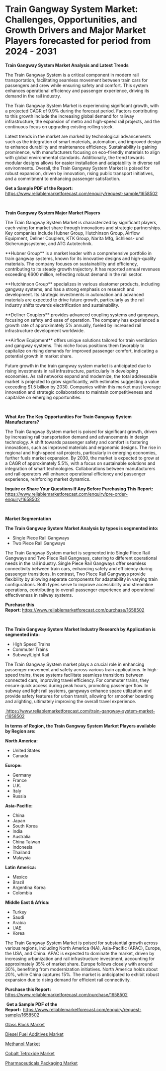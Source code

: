 <p><h1>Train Gangway System Market: Challenges, Opportunities, and Growth Drivers and Major Market Players forecasted for period from 2024 - 2031</h1></p><p><strong>Train Gangway System Market Analysis and Latest Trends</strong></p>
<p><p>The Train Gangway System is a critical component in modern rail transportation, facilitating seamless movement between train cars for passengers and crew while ensuring safety and comfort. This system enhances operational efficiency and passenger experience, driving its demand in the rail industry. </p><p>The Train Gangway System Market is experiencing significant growth, with a projected CAGR of 9.9% during the forecast period. Factors contributing to this growth include the increasing global demand for railway infrastructure, the expansion of metro and high-speed rail projects, and the continuous focus on upgrading existing rolling stock.</p><p>Latest trends in the market are marked by technological advancements such as the integration of smart materials, automation, and improved design to enhance durability and maintenance efficiency. Sustainability is gaining prominence, with manufacturers focusing on eco-friendly materials to align with global environmental standards. Additionally, the trend towards modular designs allows for easier installation and adaptability in diverse rail environments. Overall, the Train Gangway System Market is poised for robust expansion, driven by innovation, rising public transport initiatives, and a commitment to enhancing passenger satisfaction.</p></p>
<p><strong>Get a Sample PDF of the Report:&nbsp;</strong> <a href="https://www.reliablemarketforecast.com/enquiry/request-sample/1658502?utm_campaign=1874&utm_medium=2&utm_source=Github&utm_content=ia&utm_term=09122024&utm_id=train-gangway-system">https://www.reliablemarketforecast.com/enquiry/request-sample/1658502</a></p>
<p>&nbsp;</p>
<p><strong>Train Gangway System Major Market Players</strong></p>
<p><p>The Train Gangway System Market is characterized by significant players, each vying for market share through innovations and strategic partnerships. Key companies include Hubner Group, Hutchinson Group, Airflow Equipment, Dellner Couplers, KTK Group, Narita Mfg, Schliess- und Sicherungssysteme, and ATG Autotechnik.</p><p>**Hubner Group** is a market leader with a comprehensive portfolio in train gangway systems, known for its innovative designs and high-quality materials. The company focuses on sustainability and efficiency, contributing to its steady growth trajectory. It has reported annual revenues exceeding €600 million, reflecting robust demand in the rail sector.</p><p>**Hutchinson Group** specializes in various elastomer products, including gangway systems, and has a strong emphasis on research and development. Its strategic investments in automation and advanced materials are expected to drive future growth, particularly as the rail industry shifts towards electrification and sustainability.</p><p>**Dellner Couplers** provides advanced coupling systems and gangways, focusing on safety and ease of operation. The company has experienced a growth rate of approximately 5% annually, fueled by increased rail infrastructure development worldwide.</p><p>**Airflow Equipment** offers unique solutions tailored for train ventilation and gangway systems. This niche focus positions them favorably to capitalize on rising demands for improved passenger comfort, indicating a potential growth in market share.</p><p>Future growth in the train gangway system market is anticipated due to rising investments in rail infrastructure, particularly in developing economies. As rail networks expand and modernize, the total addressable market is projected to grow significantly, with estimates suggesting a value exceeding $1.5 billion by 2030. Companies within this market must leverage innovation and strategic collaborations to maintain competitiveness and capitalize on emerging opportunities.</p></p>
<p>&nbsp;</p>
<p><strong>What Are The Key Opportunities For Train Gangway System Manufacturers?</strong></p>
<p><p>The Train Gangway System market is poised for significant growth, driven by increasing rail transportation demand and advancements in design technology. A shift towards passenger safety and comfort is fostering innovations, such as improved materials and ergonomic designs. The rise in regional and high-speed rail projects, particularly in emerging economies, further fuels market expansion. By 2030, the market is expected to grow at a CAGR of approximately 5.5%, with a focus on sustainable solutions and integration of smart technologies. Collaborations between manufacturers and rail operators will enhance operational efficiency and passenger experience, reinforcing market dynamics.</p></p>
<p><strong>Inquire or Share Your Questions If Any Before Purchasing This Report:</strong> <a href="https://www.reliablemarketforecast.com/enquiry/pre-order-enquiry/1658502?utm_campaign=1874&utm_medium=2&utm_source=Github&utm_content=ia&utm_term=09122024&utm_id=train-gangway-system">https://www.reliablemarketforecast.com/enquiry/pre-order-enquiry/1658502</a></p>
<p>&nbsp;</p>
<p><strong>Market Segmentation</strong></p>
<p><strong>The Train Gangway System Market Analysis by types is segmented into:</strong></p>
<p><ul><li>Single Piece Rail Gangways</li><li>Two Piece Rail Gangways</li></ul></p>
<p><p>The Train Gangway System market is segmented into Single Piece Rail Gangways and Two Piece Rail Gangways, catering to different operational needs in the rail industry. Single Piece Rail Gangways offer seamless connectivity between train cars, enhancing safety and efficiency during passenger transitions. In contrast, Two Piece Rail Gangways provide flexibility by allowing separate components for adaptability in varying train configurations. Both types serve to improve accessibility and streamline operations, contributing to overall passenger experience and operational effectiveness in railway systems.</p></p>
<p><strong>Purchase this Report:&nbsp;</strong><a href="https://www.reliablemarketforecast.com/purchase/1658502?utm_campaign=1874&utm_medium=2&utm_source=Github&utm_content=ia&utm_term=09122024&utm_id=train-gangway-system">https://www.reliablemarketforecast.com/purchase/1658502</a></p>
<p>&nbsp;</p>
<p><strong>The Train Gangway System Market Industry Research by Application is segmented into:</strong></p>
<p><ul><li>High Speed Trains</li><li>Commuter Trains</li><li>Subway/Light Rail</li></ul></p>
<p><p>The Train Gangway System market plays a crucial role in enhancing passenger movement and safety across various train applications. In high-speed trains, these systems facilitate seamless transitions between connected cars, improving travel efficiency. For commuter trains, they ensure quick access during peak hours, promoting passenger flow. In subway and light rail systems, gangways enhance space utilization and provide safety features for urban transit, allowing for smoother boarding and alighting, ultimately improving the overall travel experience.</p></p>
<p><a href="https://www.reliablemarketforecast.com/train-gangway-system-market-r1658502?utm_campaign=1874&utm_medium=2&utm_source=Github&utm_content=ia&utm_term=09122024&utm_id=train-gangway-system">&nbsp;https://www.reliablemarketforecast.com/train-gangway-system-market-r1658502</a></p>
<p><strong>In terms of Region, the Train Gangway System Market Players available by Region are:</strong></p>
<p>
    <p> <strong> North America: </strong>
        <ul>
            <li>United States</li>
            <li>Canada</li>
        </ul>
        </p> 
    <p> <strong> Europe: </strong>
        <ul>
            <li>Germany</li>
            <li>France</li>
            <li>U.K.</li>
            <li>Italy</li>
            <li>Russia</li>
        </ul>
        </p> 
    <p> <strong> Asia-Pacific: </strong>
        <ul>
            <li>China</li>
            <li>Japan</li>
            <li>South Korea</li>
            <li>India</li>
            <li>Australia</li>
            <li>China Taiwan</li>
            <li>Indonesia</li>
            <li>Thailand</li>
            <li>Malaysia</li>
        </ul>
        </p> 
    <p> <strong> Latin America: </strong>
        <ul>
            <li>Mexico</li>
            <li>Brazil</li>
            <li>Argentina Korea</li>
            <li>Colombia</li>
        </ul>
        </p> 
    <p> <strong> Middle East & Africa: </strong>
        <ul>
            <li>Turkey</li>
            <li>Saudi</li>
            <li>Arabia</li>
            <li>UAE</li>
            <li>Korea</li>
        </ul>
    </p>
    </p>
<p><p>The Train Gangway System Market is poised for substantial growth across various regions, including North America (NA), Asia-Pacific (APAC), Europe, the USA, and China. APAC is expected to dominate the market, driven by increasing urbanization and rail infrastructure investment, accounting for approximately 35% of market share. Europe follows closely with around 30%, benefiting from modernization initiatives. North America holds about 20%, while China captures 15%. The market is anticipated to exhibit robust expansion due to rising demand for efficient rail connectivity.</p></p>
<p><strong>Purchase this Report: </strong><a href="https://www.reliablemarketforecast.com/purchase/1658502?utm_campaign=1874&utm_medium=2&utm_source=Github&utm_content=ia&utm_term=09122024&utm_id=train-gangway-system">https://www.reliablemarketforecast.com/purchase/1658502</a></p>
<p>&nbsp;<strong>Get a Sample PDF of the Report:&nbsp;&nbsp;</strong><a href="https://www.reliablemarketforecast.com/enquiry/request-sample/1658502?utm_campaign=1874&utm_medium=2&utm_source=Github&utm_content=ia&utm_term=09122024&utm_id=train-gangway-system">https://www.reliablemarketforecast.com/enquiry/request-sample/1658502</a></p>
<p><strong></strong></p>
<p><p><a href="https://www.linkedin.com/pulse/market-challenges-sales-volume-forecast-research-glass-block-jpxpf?utm_campaign=1874&utm_medium=2&utm_source=Github&utm_content=ia&utm_term=09122024&utm_id=train-gangway-system">Glass Block Market</a></p><p><a href="https://www.linkedin.com/pulse/comprehensive-overview-diesel-fuel-additives-market-2024-2031-9tq2f?utm_campaign=1874&utm_medium=2&utm_source=Github&utm_content=ia&utm_term=09122024&utm_id=train-gangway-system">Diesel Fuel Additives Market</a></p><p><a href="https://www.linkedin.com/pulse/methanol-market-analysis-report-2024-2031-challenges-share-7lhvf?utm_campaign=1874&utm_medium=2&utm_source=Github&utm_content=ia&utm_term=09122024&utm_id=train-gangway-system">Methanol Market</a></p><p><a href="https://www.linkedin.com/pulse/cobalt-tetroxide-market-size-global-revenue-sales-volume-atmuf?utm_campaign=1874&utm_medium=2&utm_source=Github&utm_content=ia&utm_term=09122024&utm_id=train-gangway-system">Cobalt Tetroxide Market</a></p><p><a href="https://www.linkedin.com/pulse/pharmaceuticals-packaging-market-outlook-share-analysis--gpgbf?utm_campaign=1874&utm_medium=2&utm_source=Github&utm_content=ia&utm_term=09122024&utm_id=train-gangway-system">Pharmaceuticals Packaging Market</a></p></p>